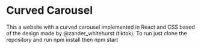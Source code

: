 # Curved Carousel

This a website with a curved carousel implemented in React and CSS based of the design made by @zander_whitehurst (tiktok). To run just clone the repository and run npm install then npm start 


